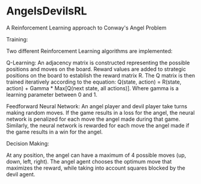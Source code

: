 # AngelsDevilsRL
A Reinforcement Learning approach to Conway's Angel Problem

Training:

Two different Reinforcement Learning algorithms are implemented:

  Q-Learning: An adjacency matrix is constructed representing the possible positions and moves on the board. Reward values are added to strategic positions on the board to establish the reward matrix R. The Q matrix is then trained iteratively according to the equation: Q(state, action) = R(state, action) + Gamma * Max[Q(next state, all actions)]. Where gamma is a learning parameter between 0 and 1.

  Feedforward Neural Network: An angel player and devil player take turns making random moves. If the game results in a loss for the angel, the neural network is penalized for each move the angel made during that game. Similarly, the neural network is rewarded for each move the angel made if the game results in a win for the angel.



Decision Making:

  At any position, the angel can have a maximum of 4 possible moves (up, down, left, right). The angel agent chooses the optimum move that maximizes the reward, while taking into account squares blocked by the devil agent.
